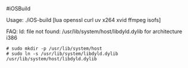 #iOSBuild



Usage: ./iOS-build [lua openssl curl uv x264 xvid ffmpeg isofs]

FAQ:
    ld: file not found: /usr/lib/system/host/libdyld.dylib for architecture i386

    # sudo mkdir -p /usr/lib/system/host
    # sudo ln -s /usr/lib/system/libdyld.dylib /usr/lib/system/host/libdyld.dylib
